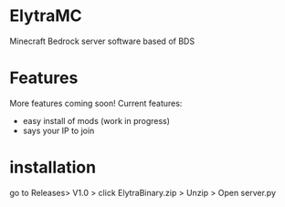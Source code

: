 # ElytraMC
Minecraft Bedrock server software based of BDS

# Features
More features coming soon!
Current features:
+ easy install of mods (work in progress)
+ says your IP to join

# installation
go to Releases> V1.0 > click ElytraBinary.zip > Unzip > Open server.py

